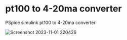 # pt100 to 4-20ma converter
PSpice simulink pt100 to 4-20ma converter 

![Screenshot 2023-11-01 220426](https://github.com/liyanboy74/pt100-4-20ma-converter/assets/64005694/ae6bb290-e6e5-4d90-a373-a300d823caf7)
